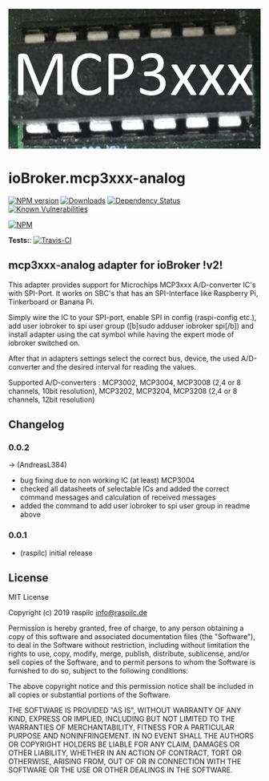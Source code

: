 ![Logo](admin/mcp3xxx-analog.png)
# ioBroker.mcp3xxx-analog

[![NPM version](http://img.shields.io/npm/v/iobroker.mcp3xxx-analog.svg)](https://www.npmjs.com/package/iobroker.mcp3xxx-analog)
[![Downloads](https://img.shields.io/npm/dm/iobroker.mcp3xxx-analog.svg)](https://www.npmjs.com/package/iobroker.mcp3xxx-analog)
[![Dependency Status](https://img.shields.io/david/raspilc/iobroker.mcp3xxx-analog.svg)](https://david-dm.org/raspilc/iobroker.mcp3xxx-analog)
[![Known Vulnerabilities](https://snyk.io/test/github/raspilc/ioBroker.mcp3xxx-analog/badge.svg)](https://snyk.io/test/github/raspilc/ioBroker.mcp3xxx-analog)

[![NPM](https://nodei.co/npm/iobroker.mcp3xxx-analog.png?downloads=true)](https://nodei.co/npm/iobroker.mcp3xxx-analog/)

**Tests:**: [![Travis-CI](http://img.shields.io/travis/raspilc/ioBroker.mcp3xxx-analog/master.svg)](https://travis-ci.org/raspilc/ioBroker.mcp3xxx-analog)

## mcp3xxx-analog adapter for ioBroker !v2!

This adapter provides support for Microchips MCP3xxx A/D-converter IC's with SPI-Port.
It works on SBC's that has an SPI-Interface like Raspberry Pi, Tinkerboard or Banana Pi.

Simply wire the IC to your SPI-port, enable SPI in config (raspi-config etc.), add user iobroker to spi user group ([b]sudo adduser iobroker spi[/b]) and install adapter using the cat symbol while having the expert mode of iobroker switched on.

After that in adapters settings select the correct bus, device, the used A/D-converter and the desired interval for reading the values.

Supported A/D-converters : MCP3002, MCP3004, MCP3008 (2,4 or 8 channels, 10bit resolution),
													 MCP3202, MCP3204, MCP3208 (2,4 or 8 channels, 12bit resolution)



## Changelog
### 0.0.2
-> (AndreasL384)
* bug fixing due to non working IC (at least) MCP3004
* checked all datasheets of selectable ICs and added the correct command messages and calculation of received messages
* added the command to add user iobroker to spi user group in readme above

### 0.0.1
* (raspilc) initial release

## License
MIT License

Copyright (c) 2019 raspilc <info@raspilc.de>

Permission is hereby granted, free of charge, to any person obtaining a copy
of this software and associated documentation files (the "Software"), to deal
in the Software without restriction, including without limitation the rights
to use, copy, modify, merge, publish, distribute, sublicense, and/or sell
copies of the Software, and to permit persons to whom the Software is
furnished to do so, subject to the following conditions:

The above copyright notice and this permission notice shall be included in all
copies or substantial portions of the Software.

THE SOFTWARE IS PROVIDED "AS IS", WITHOUT WARRANTY OF ANY KIND, EXPRESS OR
IMPLIED, INCLUDING BUT NOT LIMITED TO THE WARRANTIES OF MERCHANTABILITY,
FITNESS FOR A PARTICULAR PURPOSE AND NONINFRINGEMENT. IN NO EVENT SHALL THE
AUTHORS OR COPYRIGHT HOLDERS BE LIABLE FOR ANY CLAIM, DAMAGES OR OTHER
LIABILITY, WHETHER IN AN ACTION OF CONTRACT, TORT OR OTHERWISE, ARISING FROM,
OUT OF OR IN CONNECTION WITH THE SOFTWARE OR THE USE OR OTHER DEALINGS IN THE
SOFTWARE.
